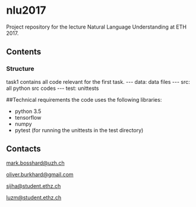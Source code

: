 # nlu2017

Project repository for the lecture Natural Language Understanding at ETH 2017.

## Contents

### Structure
 task1  contains all code relevant for the first task.
 --- data: data files
 --- src: all python src codes
 --- test: unittests

##Technical requirements
the code uses the following libraries:
 - python 3.5
 - tensorflow
 - numpy
 - pytest (for running the unittests in the test directory)



## Contacts
mark.bosshard@uzh.ch

oliver.burkhard@gmail.com

sijha@student.ethz.ch

luzm@student.ethz.ch
